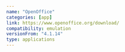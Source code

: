 ```yaml
---
name: "OpenOffice"
categories: [app]
link: https://www.openoffice.org/download/
compatibility: emulation
versionFrom: "4.1.14"
type: applications
---
```


